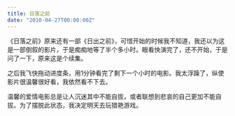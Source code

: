 ```yaml
---
title: 日落之前
date: "2010-04-27T00:00:00Z"
---
```


《日落之前》原来还有一部《日出之前》，可惜开始的时候我不知道，我还以为这是一部倒叙的影片，于是痴痴地等了半个多小时。眼看快演完了，还不开始，于是问了一下，原来这是个续集。

之后我飞快拖动进度条，用1分钟看完了剩下一个小时的电影。我太浮躁了，纵使影片很温馨很好看，我依然看不下去。

温馨的爱情电影总是让人沉迷其中不能自拔，或者联想到悲哀的自己更加不能自拔。为了摆脱此状态，我决定明天去玩猎艳游戏。